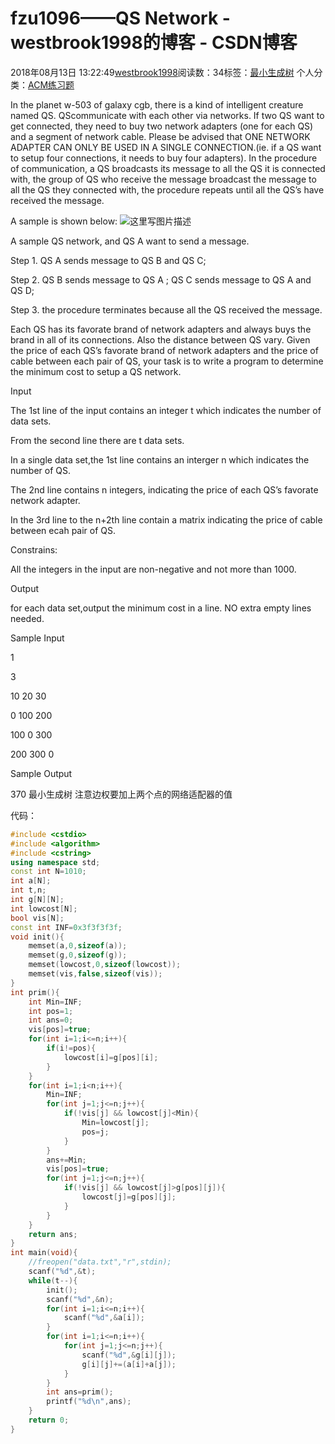 # fzu1096——QS Network - westbrook1998的博客 - CSDN博客





2018年08月13日 13:22:49[westbrook1998](https://me.csdn.net/westbrook1998)阅读数：34标签：[最小生成树](https://so.csdn.net/so/search/s.do?q=最小生成树&t=blog)
个人分类：[ACM练习题](https://blog.csdn.net/westbrook1998/article/category/7652684)









> 
In the planet w-503 of galaxy cgb, there is a kind of intelligent creature named QS. QScommunicate with each other via networks. If two QS want to get connected, they need to buy two network adapters (one for each QS) and a segment of network cable. Please be advised that ONE NETWORK ADAPTER CAN ONLY BE USED IN A SINGLE CONNECTION.(ie. if a QS want to setup four connections, it needs to buy four adapters). In the procedure of communication, a QS broadcasts its message to all the QS it is connected with, the group of QS who receive the message broadcast the message to all the QS they connected with, the procedure repeats until all the QS’s have received the message. 

  A sample is shown below: 
![这里写图片描述](https://odzkskevi.qnssl.com/1e0ebd4772deef86fa1caa580fe339bb?v=1534124773)

  A sample QS network, and QS A want to send a message. 

  Step 1. QS A sends message to QS B and QS C; 

  Step 2. QS B sends message to QS A ; QS C sends message to QS A and QS D; 

  Step 3. the procedure terminates because all the QS received the message. 

  Each QS has its favorate brand of network adapters and always buys the brand in all of its connections. Also the distance between QS vary. Given the price of each QS’s favorate brand of network adapters and the price of cable between each pair of QS, your task is to write a program to determine the minimum cost to setup a QS network. 

  Input 

  The 1st line of the input contains an integer t which indicates the number of data sets. 

  From the second line there are t data sets. 

  In a single data set,the 1st line contains an interger n which indicates the number of QS.  

  The 2nd line contains n integers, indicating the price of each QS’s favorate network adapter.  

  In the 3rd line to the n+2th line contain a matrix indicating the price of cable between ecah pair of QS. 

  Constrains: 

  All the integers in the input are non-negative and not more than 1000. 

  Output 

  for each data set,output the minimum cost in a line. NO extra empty lines needed. 

  Sample Input 

  1 

  3 

  10 20 30 

  0 100 200 

  100 0 300 

  200 300 0 

  Sample Output 

  370
最小生成树 注意边权要加上两个点的网络适配器的值

代码：

```cpp
#include <cstdio>
#include <algorithm>
#include <cstring>
using namespace std;
const int N=1010;
int a[N];
int t,n;
int g[N][N];
int lowcost[N];
bool vis[N];
const int INF=0x3f3f3f3f;
void init(){
    memset(a,0,sizeof(a));
    memset(g,0,sizeof(g));
    memset(lowcost,0,sizeof(lowcost));
    memset(vis,false,sizeof(vis));
}
int prim(){
    int Min=INF;
    int pos=1;
    int ans=0;
    vis[pos]=true;
    for(int i=1;i<=n;i++){
        if(i!=pos){
            lowcost[i]=g[pos][i];
        }
    }
    for(int i=1;i<n;i++){
        Min=INF;
        for(int j=1;j<=n;j++){
            if(!vis[j] && lowcost[j]<Min){
                Min=lowcost[j];
                pos=j;
            }
        }
        ans+=Min;
        vis[pos]=true;
        for(int j=1;j<=n;j++){
            if(!vis[j] && lowcost[j]>g[pos][j]){
                lowcost[j]=g[pos][j];
            }
        }
    }
    return ans;
}
int main(void){
    //freopen("data.txt","r",stdin);
    scanf("%d",&t);
    while(t--){
        init();
        scanf("%d",&n);
        for(int i=1;i<=n;i++){
            scanf("%d",&a[i]);
        }
        for(int i=1;i<=n;i++){
            for(int j=1;j<=n;j++){
                scanf("%d",&g[i][j]);
                g[i][j]+=(a[i]+a[j]);
            }
        }
        int ans=prim();
        printf("%d\n",ans);
    }
    return 0;
}
```





